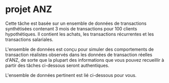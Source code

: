 # projet ANZ

Cette tâche est basée sur un ensemble de données de transactions synthétisées contenant 3 mois de transactions pour 100 clients hypothétiques. Il contient les achats, les transactions récurrentes et les transactions salariales.

L'ensemble de données est conçu pour simuler des comportements de transaction réalistes observés dans les données de transaction réelles d'ANZ, de sorte que la plupart des informations que vous pouvez recueillir à partir des tâches ci-dessous seront authentiques.

L'ensemble de données pertinent est lié ci-dessous pour vous. 

